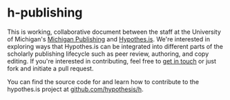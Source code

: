h-publishing
============

This is working, collaborative document between the staff at the University of Michigan's [Michigan Publishing](http://www.publishing.umich.edu) and [Hypothes.is](http://hypothes.is). We're interested in exploring ways that Hypothes.is can be integrated into different parts of the scholarly publishing lifecycle such as peer review, authoring, and copy editing. If you're interested in contributing, feel free to [get in touch](mailto:mpublishing@umich.edu) or just fork and initiate a pull request.

You can find the source code for and learn how to contribute to the hypothes.is project at [github.com/hypothesis/h](https://github.com/hypothesis/h).
